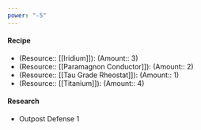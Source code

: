 ```yaml
---
power: "-5"
---
```


#### Recipe
- (Resource:: [[Iridium]]): (Amount:: 3)
- (Resource:: [[Paramagnon Conductor]]): (Amount:: 2)
- (Resource:: [[Tau Grade Rheostat]]): (Amount:: 1)
- (Resource:: [[Titanium]]): (Amount:: 4)

#### Research
- Outpost Defense 1